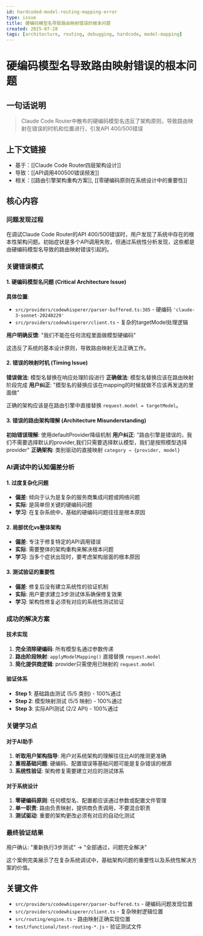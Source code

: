 ```yaml
---
id: hardcoded-model-routing-mapping-error
type: issue
title: 硬编码模型名导致路由映射错误的根本问题
created: 2025-07-28
tags: [architecture, routing, debugging, hardcode, model-mapping]
---
```


# 硬编码模型名导致路由映射错误的根本问题

## 一句话说明
> Claude Code Router中散布的硬编码模型名违反了架构原则，导致路由映射在错误的时机和位置进行，引发API 400/500错误

## 上下文链接
- 基于：[[Claude Code Router四层架构设计]]
- 导致：[[API调用400500错误频发]]
- 相关：[[路由引擎架构重构方案]], [[零硬编码原则在系统设计中的重要性]]

## 核心内容

### 问题发现过程
在调试Claude Code Router的API 400/500错误时，用户发现了系统中存在的根本性架构问题。初始症状是多个API调用失败，但通过系统性分析发现，这些都是由硬编码模型名导致的路由映射错误引起的。

### 关键错误模式

#### 1. 硬编码模型名问题 (Critical Architecture Issue)
**具体位置**:
- `src/providers/codewhisperer/parser-buffered.ts:385` - 硬编码 `'claude-3-sonnet-20240229'`
- `src/providers/codewhisperer/client.ts` - 复杂的targetModel处理逻辑

**用户明确反馈**: "我们不能在任何流程里面做模型硬编码"

这违反了系统的基本设计原则，导致路由映射无法正确工作。

#### 2. 错误的映射时机 (Timing Issue)
**错误做法**: 模型名替换在响应处理阶段进行
**正确做法**: 模型名替换应该在路由映射阶段完成
**用户纠正**: "模型名的替换应该在mapping的时候就做不应该再发送的里面做"

正确的架构应该是在路由引擎中直接替换 `request.model = targetModel`。

#### 3. 错误的路由架构理解 (Architecture Misunderstanding)
**初始错误理解**: 使用defaultProvider降级机制
**用户纠正**: "路由引擎是错误的，我们不需要选择默认的provider,我们只需要选择默认模型，我们是按照模型选择provider"
**正确架构**: 类别驱动的直接映射 `category → {provider, model}`

### AI调试中的认知偏差分析

#### 1. 过度复杂化问题
- **偏差**: 倾向于认为是复杂的服务商集成问题或网络问题
- **实际**: 是简单但关键的硬编码问题
- **学习**: 在复杂系统中，基础的硬编码问题往往是根本原因

#### 2. 局部优化vs整体架构
- **偏差**: 专注于修复特定的API调用错误
- **实际**: 需要整体的架构重构来解决根本问题
- **学习**: 当多个症状出现时，要考虑架构层面的根本原因

#### 3. 测试验证的重要性
- **偏差**: 修复后没有建立系统性的验证机制
- **实际**: 用户要求建立3步测试体系确保修复效果
- **学习**: 架构性修复必须有对应的系统性测试验证

### 成功的解决方案

#### 技术实现
1. **完全消除硬编码**: 所有模型名通过参数传递
2. **路由阶段映射**: `applyModelMapping()` 直接替换 `request.model`
3. **简化提供商逻辑**: provider只需使用已映射的 `request.model`

#### 验证体系
- **Step 1**: 基础路由测试 (5/5 类别) - 100%通过
- **Step 2**: 模型映射测试 (5/5 映射) - 100%通过
- **Step 3**: 实际API测试 (2/2 API) - 100%通过

### 关键学习点

#### 对于AI助手
1. **听取用户架构指导**: 用户对系统架构的理解往往比AI的推测更准确
2. **重视基础问题**: 硬编码、配置错误等基础问题可能是复杂错误的根源
3. **系统性验证**: 架构修复需要建立对应的测试体系

#### 对于系统设计
1. **零硬编码原则**: 任何模型名、配置都应该通过参数或配置文件管理
2. **单一职责**: 路由负责映射，提供商负责调用，不要混合职责
3. **测试驱动**: 重要的架构更改必须有对应的自动化测试

### 最终验证结果
用户确认: "重新执行3步测试" → "全部通过，问题完全解决"

这个案例完美展示了在复杂系统调试中，基础架构问题的重要性以及系统性解决方案的价值。

## 关键文件
- `src/providers/codewhisperer/parser-buffered.ts` - 硬编码问题发现位置
- `src/providers/codewhisperer/client.ts` - 复杂映射逻辑位置
- `src/routing/engine.ts` - 路由映射正确实现位置
- `test/functional/test-routing-*.js` - 验证测试文件